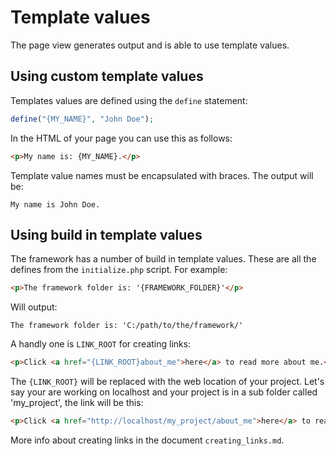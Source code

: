 # Template values

The page view generates output and is able to use template values.

## Using custom template values

Templates values are defined using the `define` statement:

``` PHP
define("{MY_NAME}", "John Doe");
```

In the HTML of your page you can use this as follows:

``` HTML
<p>My name is: {MY_NAME}.</p>
```

Template value names must be encapsulated with braces. The output will be:

```
My name is John Doe.
```

## Using build in template values

The framework has a number of build in template values.
These are all the defines from the `initialize.php` script.
For example:

``` HTML
<p>The framework folder is: '{FRAMEWORK_FOLDER}'</p>
```

Will output:

```
The framework folder is: 'C:/path/to/the/framework/'
```

A handly one is `LINK_ROOT` for creating links:

``` HTML
<p>Click <a href="{LINK_ROOT}about_me">here</a> to read more about me.</p>
```

The `{LINK_ROOT}` will be replaced with the web location of your project.
Let's say your are working on localhost and your project is in a sub folder called 'my_project',
the link will be this:

``` HTML
<p>Click <a href="http://localhost/my_project/about_me">here</a> to read more about me.</p>
```

More info about creating links in the document `creating_links.md`.
